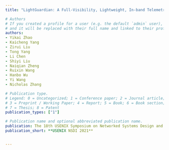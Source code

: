 ```yaml
---
title: "LightGuardian: A Full-Visibility, Lightweight, In-band Telemetry System Using Sketchlet"

# Authors
# If you created a profile for a user (e.g. the default `admin` user), write the username (folder name) here 
# and it will be replaced with their full name and linked to their profile.
authors:
- Yikai Zhao
- Kaicheng Yang
- Zirui Liu
- Tong Yang
- Li Chen
- Shiyi Liu
- Naiqian Zheng
- Ruixin Wang
- Hanbo Wu
- Yi Wang
- Nicholas Zhang

# Publication type.
# Legend: 0 = Uncategorized; 1 = Conference paper; 2 = Journal article;
# 3 = Preprint / Working Paper; 4 = Report; 5 = Book; 6 = Book section;
# 7 = Thesis; 8 = Patent
publication_types: ["1"]

# Publication name and optional abbreviated publication name.
publication: The 18th USENIX Symposium on Networked Systems Design and Implementation
publication_short: **USENIX NSDI 2021**


---
```

